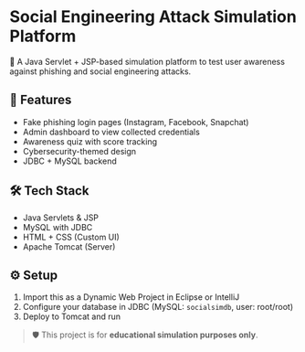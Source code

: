 # Social Engineering Attack Simulation Platform

🚨 A Java Servlet + JSP-based simulation platform to test user awareness against phishing and social engineering attacks.

## 🧩 Features
- Fake phishing login pages (Instagram, Facebook, Snapchat)
- Admin dashboard to view collected credentials
- Awareness quiz with score tracking
- Cybersecurity-themed design
- JDBC + MySQL backend

## 🛠 Tech Stack
- Java Servlets & JSP
- MySQL with JDBC
- HTML + CSS (Custom UI)
- Apache Tomcat (Server)

## ⚙️ Setup
1. Import this as a Dynamic Web Project in Eclipse or IntelliJ
2. Configure your database in JDBC (MySQL: `socialsimdb`, user: root/root)
3. Deploy to Tomcat and run

> 🛡 This project is for **educational simulation purposes only**.

